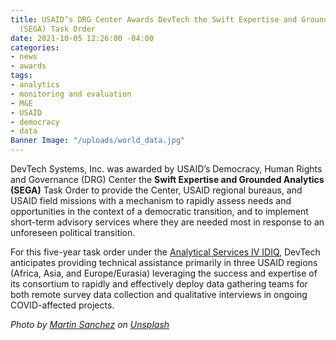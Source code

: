 ```yaml
---
title: USAID’s DRG Center Awards DevTech the Swift Expertise and Grounded Analytics
  (SEGA) Task Order
date: 2021-10-05 12:26:00 -04:00
categories:
- news
- awards
tags:
- analytics
- monitoring and evaluation
- M&E
- USAID
- democracy
- data
Banner Image: "/uploads/world_data.jpg"
---
```


DevTech Systems, Inc. was awarded by USAID’s Democracy, Human Rights and Governance (DRG) Center the **Swift Expertise and Grounded Analytics (SEGA)** Task Order to provide the Center, USAID regional bureaus, and USAID field missions with a mechanism to rapidly assess needs and opportunities in the context of a democratic transition, and to implement short-term advisory services where they are needed most in response to an unforeseen political transition.

For this five-year task order under the [Analytical Services IV IDIQ](https://devtechsys.com/projects/Analytical-Services-IV/), DevTech anticipates providing technical assistance primarily in three USAID regions (Africa, Asia, and Europe/Eurasia) leveraging the success and expertise of its consortium to rapidly and effectively deploy data gathering teams for both remote survey data collection and qualitative interviews in ongoing COVID-affected projects. 

*Photo by <a href="https://unsplash.com/@martinsanchez?utm_source=unsplash&utm_medium=referral&utm_content=creditCopyText">Martin Sanchez</a> on <a href="https://unsplash.com/s/photos/world-data?utm_source=unsplash&utm_medium=referral&utm_content=creditCopyText">Unsplash</a>*